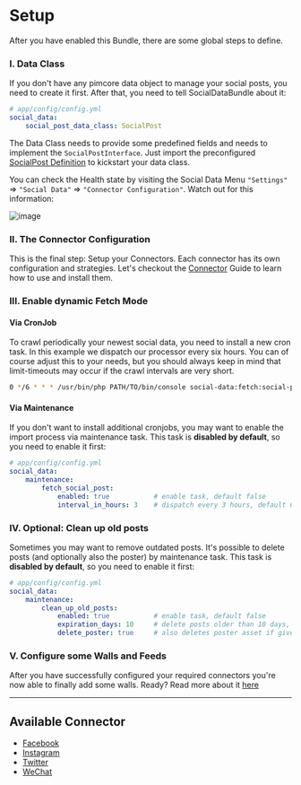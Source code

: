 # Setup
After you have enabled this Bundle, there are some global steps to define.

### I. Data Class
If you don't have any pimcore data object to manage your social posts, you need to create it first.
After that, you need to tell SocialDataBundle about it:

```yaml
# app/config/config.yml
social_data:
    social_post_data_class: SocialPost
```

The Data Class needs to provide some predefined fields and needs to implement the `SocialPostInterface`.
Just import the preconfigured [SocialPost Definition](https://github.com/dachcom-digital/pimcore-social-data/blob/master/src/SocialDataBundle/Resources/install/class/SocialPost.class.json)
to kickstart your data class. 

You can check the Health state by visiting the Social Data Menu `"Settings"` => `"Social Data"` => `"Connector Configuration"`.
Watch out for this information:   

![image](https://user-images.githubusercontent.com/700119/94448777-9c678f00-01ab-11eb-9a72-bae59620335e.png)

### II. The Connector Configuration
This is the final step: Setup your Connectors. Each connector has its own configuration and strategies.
Let's checkout the [Connector](./10_Connectors.md) Guide to learn how to use and install them. 

### III. Enable dynamic Fetch Mode

#### Via CronJob
To crawl periodically your newest social data, you need to install a new cron task.
In this example we dispatch our processor every six hours.
You can of course adjust this to your needs, but you should always keep in mind that limit-timeouts may occur if the crawl intervals are very short.  

```bash
0 */6 * * * /usr/bin/php PATH/TO/bin/console social-data:fetch:social-posts
```

#### Via Maintenance
If you don't want to install additional cronjobs, you may want to enable the import process via maintenance task.
This task is **disabled by default**, so you need to enable it first:

```yaml
# app/config/config.yml
social_data:
    maintenance:
        fetch_social_post: 
            enabled: true           # enable task, default false
            interval_in_hours: 3    # dispatch every 3 hours, default 6
```

### IV. Optional: Clean up old posts
Sometimes you may want to remove outdated posts. It's possible to delete posts (and optionally also the poster) by maintenance task.
This task is **disabled by default**, so you need to enable it first:

```yaml
# app/config/config.yml
social_data:
    maintenance:
        clean_up_old_posts: 
            enabled: true           # enable task, default false
            expiration_days: 10     # delete posts older than 10 days, default 150
            delete_poster: true     # also deletes poster asset if given, default false
```

### V. Configure some Walls and Feeds
After you have successfully configured your required connectors you're now able to finally add some walls.
Ready? Read more about it [here](./11_WallsAndFeeds.md)

***

## Available Connector
- [Facebook](https://github.com/dachcom-digital/pimcore-social-data-facebook-connector)
- [Instagram](https://github.com/dachcom-digital/pimcore-social-data-instagram-connector)
- [Twitter](https://github.com/dachcom-digital/pimcore-social-data-twitter-connector)
- [WeChat](https://github.com/dachcom-digital/pimcore-social-data-wechat-connector)
